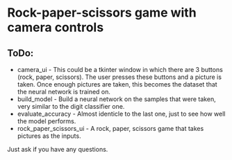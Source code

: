# Rock-paper-scissors game with camera controls

## ToDo:
* camera_ui			-	This could be a tkinter window in which there are 3 buttons (rock, paper, scissors). The user presses these buttons and a picture is taken. Once enough pictures are taken, this becomes the dataset that the neural network is trained on.
* build_model			-	Build a neural network on the samples that were taken, very similar to the digit classifier one.
* evaluate_accuracy		-	Almost identicle to the last one, just to see how well the model performs.
* rock_paper_scissors_ui	-	A rock, paper, scissors game that takes pictures as the inputs.

Just ask if you have any questions.
